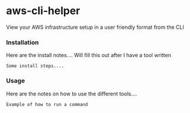 # aws-cli-helper

View your AWS infrastructure setup in a user friendly format from the CLI

### Installation

Here are the install notes....   Will fill this out after I have a tool written

```
Some install steps....
```

### Usage

Here are the notes on how to use the different tools....

```
Example of how to run a command
```


